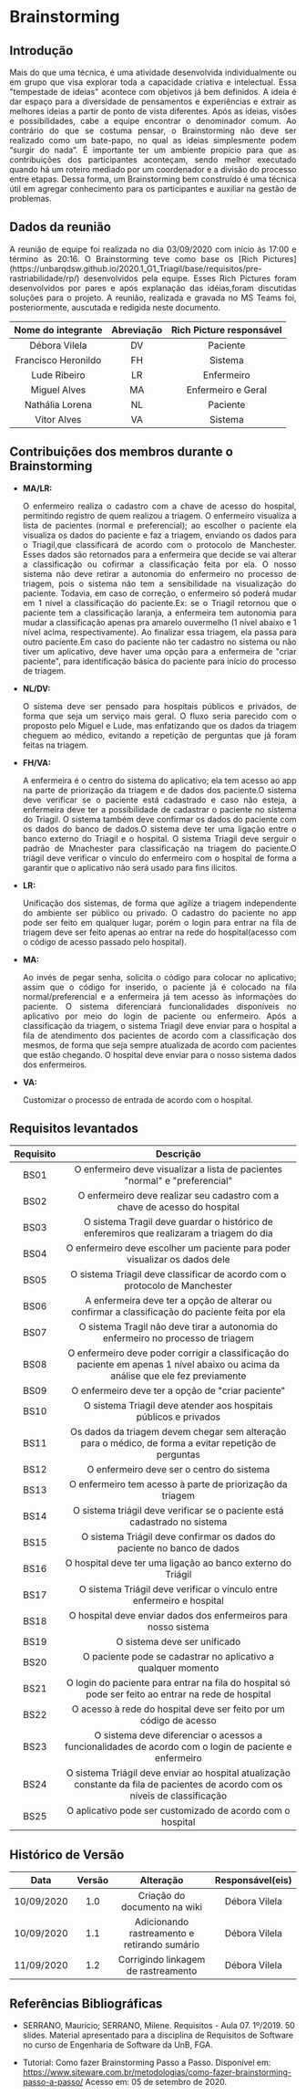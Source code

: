 # Brainstorming

## Introdução
<p align="justify">Mais do que uma técnica, é uma atividade desenvolvida individualmente ou em grupo que visa explorar toda a capacidade criativa e intelectual. Essa "tempestade de ideias" acontece com objetivos já bem definidos. A ideia é dar espaço para a diversidade de pensamentos e experiências e extrair as melhores ideias a partir de ponto de vista diferentes. Após as ideias, visões e possibilidades, cabe a equipe encontrar o denominador comum. Ao contrário do que se costuma pensar, o Brainstorming não deve ser realizado como um bate-papo, no qual as ideias simplesmente podem “surgir do nada”. É importante ter um ambiente propício para que as contribuições dos participantes aconteçam, sendo melhor executado quando há um roteiro mediado por um coordenador e a divisão do processo entre etapas. Dessa forma, um Brainstorming bem construído é uma técnica útil em agregar conhecimento para os participantes e auxiliar na gestão de problemas.</p>

## Dados da reunião
<p align="justify">A reunião de equipe foi realizada no dia 03/09/2020 com início às 17:00 e término às 20:16. O Brainstorming teve como base os [Rich Pictures](https://unbarqdsw.github.io/2020.1_G1_Triagil/base/requisitos/pre-rastriabilidade/rp/) desenvolvidos pela equipe. Esses Rich Pictures foram desenvolvidos por pares e após explanação das idéias,foram discutidas soluções para o projeto. A reunião, realizada e gravada no MS Teams foi, posteriormente, auscutada e redigida neste documento.</p>


  |Nome do integrante|Abreviação| Rich Picture responsável|
  |:--:|:----:|:----:|
  |Débora Vilela|DV|Paciente|
  |Francisco Heronildo|FH| Sistema|
  |Lude Ribeiro|LR|Enfermeiro|
  |Miguel Alves|MA|Enfermeiro e Geral|
  |Nathália Lorena|NL|Paciente|
  |Vitor Alves|VA|Sistema|


## Contribuições dos membros durante o Brainstorming

* **MA/LR:** <p align="justify">O enfermeiro realiza o cadastro com a chave de acesso do hospital, permitindo registro de quem realizou a triagem. O enfermeiro visualiza a lista de pacientes (normal e preferencial); ao escolher o paciente ela visualiza os dados do paciente e faz a triagem, enviando os dados para o Triagil,que classificará de acordo com o protocolo de Manchester. Esses dados são retornados para a enfermeira que decide se vai alterar a classificação ou cofirmar a classificação feita por ela. O nosso sistema não deve retirar a autonomia do enfermeiro no processo de triagem, pois o sistema não tem a sensibilidade na visualização do paciente. Todavia, em caso de correção, o enfermeiro só poderá mudar em 1 nível a classificação do paciente.Ex: se o Triagil retornou que o paciente tem a classificação laranja, a enfermeira tem autonomia para mudar a classificação apenas pra amarelo ouvermelho (1 nível abaixo e 1 nível acima, respectivamente). Ao finalizar essa triagem, ela passa para outro paciente.Em caso do paciente não ter cadastro no sistema ou não tiver um aplicativo, deve haver uma opção para a enfermeira de "criar paciente", para identificação básica do paciente para início do processo de triagem.</p>

* **NL/DV:** <p align="justify">O sistema deve ser pensado para hospitais públicos e privados, de forma que seja um serviço mais geral. O fluxo seria parecido com o proposto pelo Miguel e Lude, mas enfatizando que os dados da triagem cheguem ao médico, evitando a repetição de perguntas que já foram feitas na triagem.</P>

* **FH/VA:** <p align="justify"> A enfermeira é o centro do sistema do aplicativo; ela tem acesso ao app na parte de priorização da triagem e de dados dos paciente.O sistema deve verificar se o paciente está cadastrado e caso não esteja, a enfermeira deve ter a possibilidade de cadastrar o paciente no sistema do Triagil. O sistema também deve confirmar os dados do paciente com os dados do banco de dados.O sistema deve ter uma ligação entre o banco externo do Triagil e o hospital. O sistema Triagil deve serguir o padrão de Mnachester para classificação
na triagem do paciente.O triágil deve verificar o vínculo do enfermeiro com o hospital de forma a garantir que o aplicativo não será usado para fins ilícitos.</p>


* **LR:** <p align="justify">Unificação dos sistemas, de forma que agilize a triagem independente do ambiente ser público ou privado.
O cadastro do paciente no app pode ser feito em qualquer lugar, porém o login para entrar na fila de triagem deve ser feito apenas ao entrar na rede do hospital(acesso com o código de acesso passado pelo hospital).</p> 

* **MA:** <p align="justify">Ao invés de pegar senha, solicita o código para colocar no aplicativo; assim que o código for inserido, o paciente já é colocado na fila normal/preferencial e a enfermeira já tem acesso às informações do paciente.
O sistema diferenciará funcionalidades disponíveis no aplicativo por meio do login de paciente ou enfermeiro. 
Após a classificação da triagem, o sistema Triagil deve enviar para o hospital a fila de atendimento dos pacientes de acordo com a classificação dos mesmos, de forma que seja sempre atualizada de acordo com pacientes que estão chegando.
O hospital deve enviar para o nosso sistema dados dos enfermeiros.</p>


* **VA:** <p align="justify">Customizar o processo de entrada de acordo com o hospital.</p>
 


## Requisitos levantados

|Requisito|Descrição|
|:--:|:----:|
|BS01|O enfermeiro deve visualizar a lista de pacientes "normal" e "preferencial"|
|BS02|O enfermeiro deve realizar seu cadastro com a chave de acesso do hospital|
|BS03|O sistema Tragil deve guardar o histórico de enferemiros que realizaram a triagem do dia|
|BS04|O enfermeiro deve escolher um paciente para poder visualizar os dados dele|
|BS05|O sistema Triagil deve classificar de acordo com o protocolo de Manchester|
|BS06|A enfermeira deve ter a opção de alterar ou confirmar a classificação do paciente feita por ela|
|BS07|O sistema Tragil não deve tirar a autonomia do enfermeiro no processo de triagem|
|BS08|O enfermeiro deve poder corrigir a classificação do paciente em apenas 1 nível abaixo ou acima da análise que ele fez previamente|
|BS09|O enfermeiro deve ter a opção de "criar paciente"|
|BS10|O sistema Triagil deve atender aos hospitais públicos e privados|
|BS11|Os dados da triagem devem chegar sem alteração para o médico, de forma a evitar repetição de perguntas|
|BS12|O enfermeiro deve ser o centro do sistema|
|BS13|O enfermeiro tem acesso à parte de priorização da triagem|
|BS14|O sistema triágil deve verificar se o paciente está cadastrado no sistema|
|BS15|O sistema Triágil deve confirmar os dados do paciente no banco de dados|
|BS16|O hospital deve ter uma ligação ao banco externo do Triágil|
|BS17|O sistema Triágil deve verificar o vínculo entre enfermeiro e hospital|
|BS18|O hospital deve enviar dados dos enfermeiros para nosso sistema|
|BS19|O sistema deve ser unificado|
|BS20|O paciente pode se cadastrar no aplicativo a qualquer momento|
|BS21|O login do paciente para entrar na fila do hospital só pode ser feito ao entrar na rede de hospital|
|BS22|O acesso à rede do hospital deve ser feito por um código de acesso|
|BS23|O sistema deve diferenciar o acessos a funcionalidades de acordo com o login de paciente e enfermeiro|
|BS24|O sistema Triágil deve enviar ao hospital atualização constante da fila de pacientes de acordo com os níveis de classificação|
|BS25|O aplicativo pode ser customizado de acordo com o hospital|


## **Histórico de Versão**

|Data|Versão|Alteração|Responsável(eis)|
|:--:|:----:|:-------:|:---:|
| 10/09/2020 | 1.0 | Criação do documento na wiki  | Débora Vilela |
| 10/09/2020 | 1.1 | Adicionando rastreamento e retirando sumário  | Débora Vilela |
|11/09/2020|1.2|Corrigindo linkagem de rastreamento|Débora Vilela|


## Referências Bibliográficas

- SERRANO, Maurício; SERRANO, Milene. Requisitos - Aula 07. 1º/2019. 50 slides. Material apresentado para a disciplina de Requisitos de Software no curso de Engenharia de Software da UnB, FGA.

- Tutorial: Como fazer Brainstorming Passo a Passo. Disponível em: https://www.siteware.com.br/metodologias/como-fazer-brainstorming-passo-a-passo/ Acesso em: 05 de setembro de 2020.

